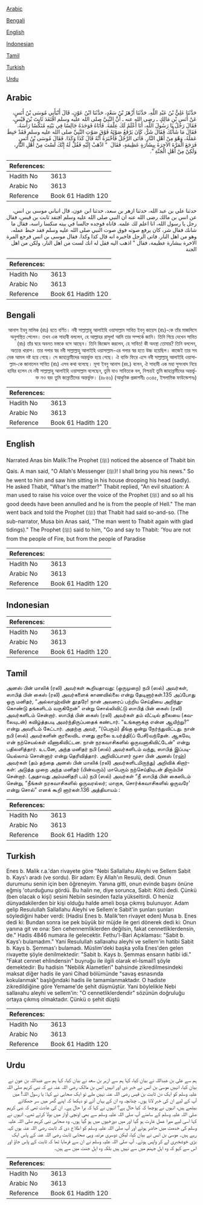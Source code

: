 [Arabic](#arabic)

[Bengali](#bengali)

[English](#english)

[Indonesian](#indonesian)

[Tamil](#tamil)

[Turkish](#turkish)

[Urdu](#urdu)

## Arabic


<div dir="rtl" lang="ar" style={{fontSize:'larger',backgroundColor:'#f8f9fa',padding:20}}>
حَدَّثَنَا عَلِيُّ بْنُ عَبْدِ اللَّهِ، حَدَّثَنَا أَزْهَرُ بْنُ سَعْدٍ، حَدَّثَنَا ابْنُ عَوْنٍ، قَالَ أَنْبَأَنِي مُوسَى بْنُ أَنَسٍ، عَنْ أَنَسِ بْنِ مَالِكٍ ـ رضى الله عنه ـ أَنَّ النَّبِيَّ صلى الله عليه وسلم افْتَقَدَ ثَابِتَ بْنَ قَيْسٍ، فَقَالَ رَجُلٌ يَا رَسُولَ اللَّهِ، أَنَا أَعْلَمُ لَكَ عِلْمَهُ‏.‏ فَأَتَاهُ فَوَجَدَهُ جَالِسًا فِي بَيْتِهِ مُنَكِّسًا رَأْسَهُ، فَقَالَ مَا شَأْنُكَ فَقَالَ شَرٌّ، كَانَ يَرْفَعُ صَوْتَهُ فَوْقَ صَوْتِ النَّبِيِّ صلى الله عليه وسلم فَقَدْ حَبِطَ عَمَلُهُ، وَهْوَ مِنْ أَهْلِ النَّارِ‏.‏ فَأَتَى الرَّجُلُ فَأَخْبَرَهُ أَنَّهُ قَالَ كَذَا وَكَذَا‏.‏ فَقَالَ مُوسَى بْنُ أَنَسٍ فَرَجَعَ الْمَرَّةَ الآخِرَةَ بِبِشَارَةٍ عَظِيمَةٍ، فَقَالَ ‏ "‏ اذْهَبْ إِلَيْهِ فَقُلْ لَهُ إِنَّكَ لَسْتَ مِنْ أَهْلِ النَّارِ، وَلَكِنْ مِنْ أَهْلِ الْجَنَّةِ ‏"‏‏.‏
</div>
<div style={{backgroundColor:'#f8f9fa',padding:20, marginBottom: 10}}><table> <thead> <tr> <th>References:</th> <th></th> </tr> </thead> <tbody><tr><td>Hadith No</td><td>3613</td></tr><tr><td>Arabic No</td><td>3613</td></tr><tr><td>Reference</td><td>Book 61 Hadith 120</td></tr></tbody></table></div>


<div dir="rtl" lang="ar" style={{fontSize:'larger',backgroundColor:'#f8f9fa',padding:20}}>
حدثنا علي بن عبد الله، حدثنا ازهر بن سعد، حدثنا ابن عون، قال انباني موسى بن انس، عن انس بن مالك رضى الله عنه ان النبي صلى الله عليه وسلم افتقد ثابت بن قيس، فقال رجل يا رسول الله، انا اعلم لك علمه. فاتاه فوجده جالسا في بيته منكسا راسه، فقال ما شانك فقال شر، كان يرفع صوته فوق صوت النبي صلى الله عليه وسلم فقد حبط عمله، وهو من اهل النار. فاتى الرجل فاخبره انه قال كذا وكذا. فقال موسى بن انس فرجع المرة الاخرة ببشارة عظيمة، فقال " اذهب اليه فقل له انك لست من اهل النار، ولكن من اهل الجنة
</div>
<div style={{backgroundColor:'#f8f9fa',padding:20, marginBottom: 10}}><table> <thead> <tr> <th>References:</th> <th></th> </tr> </thead> <tbody><tr><td>Hadith No</td><td>3613</td></tr><tr><td>Arabic No</td><td>3613</td></tr><tr><td>Reference</td><td>Book 61 Hadith 120</td></tr></tbody></table></div>

## Bengali


<div dir="rtl" lang="bn" style={{fontSize:'larger',backgroundColor:'#f8f9fa',padding:20}}>
আনাস ইবনু মালিক (রাঃ) হতে বর্ণিত। নবী সাল্লাল্লাহু আলাইহি ওয়াসাল্লাম সাবিত ইবনু কায়েস (রাঃ)-কে তাঁর মাজলিসে অনুপস্থিত পেলেন। তখন এক সাহাবী বললেন, হে আল্লাহর রাসূল! আমি তার সম্পর্কে জানি। তিনি গিয়ে দেখেন সাবিত (রাঃ) তাঁর ঘরে অবনত মস্তকে বসে আছেন। তিনি জিজ্ঞেস করলেন, হে সাবিত! কী অবস্থা তোমার? তিনি বললেন, অত্যন্ত খারাপ। তার গলার স্বর নবী সাল্লাল্লাহু আলাইহি ওয়াসাল্লাম-এর গলার স্বর হতে উচ্চ হয়েছিল। কাজেই তার সব নেক আমল নষ্ট হয়ে গেছে। সে জাহান্নামীদের অন্তর্ভুক্ত হয়ে গেছে। ঐ ব্যক্তি ফিরে এসে নবী সাল্লাল্লাহু আলাইহি ওয়াসাল্লাম-কে জানালেন সাবিত (রাঃ) এসব কথা বলেছে। মূসা ইবনু আনাস (রহ.) বলেন, ঐ সাহাবী এক মহা সুসংবাদ নিয়ে হাযির হলেন যে নবী সাল্লাল্লাহু আলাইহি ওয়াসাল্লাম বলেছেন, তুমি যাও সাবিতকে বল, নিশ্চয়ই তুমি জাহান্নামীদের অন্তর্ভুক্ত নও বরং তুমি জান্নাতীদের অন্তর্ভুক্ত। (৪৮৪৬) (আধুনিক প্রকাশনীঃ ৩৩৪৫, ইসলামিক ফাউন্ডেশনঃ)
</div>
<div style={{backgroundColor:'#f8f9fa',padding:20, marginBottom: 10}}><table> <thead> <tr> <th>References:</th> <th></th> </tr> </thead> <tbody><tr><td>Hadith No</td><td>3613</td></tr><tr><td>Arabic No</td><td>3613</td></tr><tr><td>Reference</td><td>Book 61 Hadith 120</td></tr></tbody></table></div>

## English


<div dir="ltr" lang="en" style={{fontSize:'larger',backgroundColor:'#f8f9fa',padding:20}}>
Narrated Anas bin Malik:The Prophet (ﷺ) noticed the absence of Thabit bin Qais. A man said, "O Allah's Messenger (ﷺ)! I shall bring you his news." So he went to him and saw him sitting in his house drooping his head (sadly). He asked Thabit, "What's the matter?" Thabit replied, "An evil situation: A man used to raise his voice over the voice of the Prophet (ﷺ) and so all his good deeds have been annulled and he is from the people of Hell." The man went back and told the Prophet (ﷺ) that Thabit had said so-and-so. (The sub-narrator, Musa bin Anas said, "The man went to Thabit again with glad tidings)." The Prophet (ﷺ) said to him, "Go and say to Thabit: 'You are not from the people of Fire, but from the people of Paradise
</div>
<div style={{backgroundColor:'#f8f9fa',padding:20, marginBottom: 10}}><table> <thead> <tr> <th>References:</th> <th></th> </tr> </thead> <tbody><tr><td>Hadith No</td><td>3613</td></tr><tr><td>Arabic No</td><td>3613</td></tr><tr><td>Reference</td><td>Book 61 Hadith 120</td></tr></tbody></table></div>

## Indonesian


<div dir="ltr" lang="id" style={{fontSize:'larger',backgroundColor:'#f8f9fa',padding:20}}>

</div>
<div style={{backgroundColor:'#f8f9fa',padding:20, marginBottom: 10}}><table> <thead> <tr> <th>References:</th> <th></th> </tr> </thead> <tbody><tr><td>Hadith No</td><td>3613</td></tr><tr><td>Arabic No</td><td>3613</td></tr><tr><td>Reference</td><td>Book 61 Hadith 120</td></tr></tbody></table></div>

## Tamil


<div dir="ltr" lang="ta" style={{fontSize:'larger',backgroundColor:'#f8f9fa',padding:20}}>
அனஸ் பின் மாலிக் (ரலி) அவர்கள் கூறியதாவது: (ஒருமுறை) நபி (ஸல்) அவர்கள், ஸாபித் பின் கைஸ் (ரலி) அவர்களைக் காணவில்லை என்று தேடினார்கள்.135 அப்போது ஒரு மனிதர், “அல்லாஹ்வின் தூதரே! நான் அவரைப் பற்றிய செய்தியை அறிந்துகொண்டு தங்களிடம் வருகிறேன்” என்று சொல்லிவிட்டு ஸாபித் பின் கைஸ் (ரலி) அவர்களிடம் சென்றார். ஸாபித் பின் கைஸ் (ரலி) அவர்கள் தம் வீட்டில் தலையை (கவலையுடன்) கவிழ்த்தபடி அமர்ந்திருப்பதைக் கண்டார். “உங்களுக்கு என்ன ஆயிற்று?” என்று அவரிடம் கேட்டார். அதற்கு அவர், “(பெரும்) தீங்கு ஒன்று நேர்ந்துவிட்டது. நான் நபி (ஸல்) அவர்களின் குரலைவிட எனது குரலை உயர்த்தி(ப் பேசி)வந்தேன். ஆகவே, என் நற்செயல்கள் வீணாகிவிட்டன. நான் நரகவாசிகளில் ஒருவனாகிவிட்டேன்” என்று பதிலளித்தார். உடனே, அந்த மனிதர் நபி (ஸல்) அவர்களிடம் வந்து, ஸாபித் இப்படியெல்லாம் சொன்னார் என்று தெரிவித்தார். அறிவிப்பாளர் மூசா பின் அனஸ் (ரஹ்) அவர்கள் (தம் தந்தை அனஸ் பின் மாலிக் (ரலி) அவர்களிடமிருந்து) அறிவிக் கிறார்கள்: அடுத்த முறை அந்த மனிதர் (பின்வரும்) மாபெரும் நற்செய்தியுடன் திரும்பிச் சென்றார். (அதாவது அம்மனிதரி டம்) நபி (ஸல்) அவர்கள் “நீ ஸாபித் பின் கைஸிடம் சென்று, “நீங்கள் நரகவாசிகளில் ஒருவரல்லர்; மாறாக, சொர்க்கவாசிகளில் ஒருவரே' என்று சொல்” எனக் கூறி னார்கள்.136 அத்தியாயம் :
</div>
<div style={{backgroundColor:'#f8f9fa',padding:20, marginBottom: 10}}><table> <thead> <tr> <th>References:</th> <th></th> </tr> </thead> <tbody><tr><td>Hadith No</td><td>3613</td></tr><tr><td>Arabic No</td><td>3613</td></tr><tr><td>Reference</td><td>Book 61 Hadith 120</td></tr></tbody></table></div>

## Turkish


<div dir="ltr" lang="tr" style={{fontSize:'larger',backgroundColor:'#f8f9fa',padding:20}}>
Enes b. Malik r.a.'dan rivayete göre "Nebi Sallallahu Aleyhi ve Sellem Sabit b. Kays'ı aradı (ve sordu). Bir adam: Ey Allah'ın Resulü, dedi. Onun durumunu senin için ben öğreneyim. Yanına gitti, onun evinde başını önüne eğmiş 'oturduğunu gördü. Bu halin ne, diye sorunca, Sabit: Kötü dedi. Çünkü (ben olacak o kişi) sesini Nebiin sesinden fazla yükseltirdi. O henüz dünyadakilerden bir kişi olduğu halde ameli boşa çıkmış bulunuyor. Adam gelip Resulullah Sallallahu Aleyhi ve Sellem'e Sabit'in şunları şunları söylediğini haber verdi: (Hadisi Enes b. Malik'ten rivayet eden) Musa b. Enes dedi ki: Bundan sonra ise pek büyük bir müjde ile geri dönerek dedi ki: Onun yanına git ve ona: Sen cehennemliklerden değilsin, fakat cennetliklerdensin, de." Hadis 4846 numara ile gelecektir. Fethu'l-Bari Açıklaması: "Sabit b. Kays'ı bulamadım." Yani Resulullah sallaııahu aleyhi ve sellem'in hatibi Sabit b. Kays b. Şemmas'ı bulamadı. Müslim'deki başka yolla Enes'den gelen rivayette şöyle denilmektedir: "Sabit b. Kays b. Şemmas ensarın hatibi idi." "Fakat cennet ehlindensin" buyruğu ile ilgili olarak el-İsmail1 şöyle demektedir: Bu hadisin "Nebilik Alametleri" bahsinde zikredilmesindeki maksat diğer hadis ile yani Cihad bölümünde "savaş esnasında kokulanmak" başlığındaki hadis ile tamamlanmaktadır. O hadiste zikredildiğine göre Yemame'de şehit düşmüştür. Yani böylelikle Nebi sallaııahu aleyhi ve sellem'in: "O cennetliklerdendir" sözünün doğruluğu ortaya çıkmış olmaktadır. Çünkü o şehit düştü
</div>
<div style={{backgroundColor:'#f8f9fa',padding:20, marginBottom: 10}}><table> <thead> <tr> <th>References:</th> <th></th> </tr> </thead> <tbody><tr><td>Hadith No</td><td>3613</td></tr><tr><td>Arabic No</td><td>3613</td></tr><tr><td>Reference</td><td>Book 61 Hadith 120</td></tr></tbody></table></div>

## Urdu


<div dir="rtl" lang="ur" style={{fontSize:'larger',backgroundColor:'#f8f9fa',padding:20}}>
ہم سے علی بن عبداللہ نے بیان کیا، کہا ہم سے ازہر بن سعد نے بیان کیا، کہا ہم سے عبداللہ بن عون نے بیان کیا، انہیں موسیٰ بن انس نے خبر دی اور انہیں انس بن مالک رضی اللہ عنہ نے کہ نبی کریم صلی اللہ علیہ وسلم کو ایک دن ثابت بن قیس رضی اللہ عنہ نہیں ملے تو ایک صحابی نے کہا: یا رسول اللہ! میں آپ کے لیے ان کی خبر لاتا ہوں۔ چنانچہ وہ ان کے یہاں آئے تو دیکھا کہ اپنے گھر میں سر جھکائے بیٹھے ہیں، انہوں نے پوچھا کہ کیا حال ہے؟ انہوں نے کہا کہ برا حال ہے۔ ان کی عادت تھی کہ نبی کریم صلی اللہ علیہ وسلم کے سامنے آپ صلی اللہ علیہ وسلم سے بھی اونچی آواز میں بولا کرتے تھے۔ انہوں نے کہا اسی لیے میرا عمل غارت ہو گیا اور میں دوزخیوں میں ہو گیا ہوں۔ وہ صحابی نبی کریم صلی اللہ علیہ وسلم کی خدمت میں حاضر ہوئے اور آپ صلی اللہ علیہ وسلم کو اطلاع دی کہ ثابت رضی اللہ عنہ یوں کہہ رہے ہیں۔ موسیٰ بن انس نے بیان کیا، لیکن دوسری مرتبہ وہی صحابی ثابت رضی اللہ عنہ کے پاس ایک بڑی خوشخبری لے کر واپس ہوئے۔ آپ صلی اللہ علیہ وسلم نے ان سے فرمایا تھا کہ ثابت کے پاس جاؤ اور اس سے کہو کہ وہ اہل جہنم میں سے نہیں ہیں بلکہ وہ اہل جنت میں سے ہیں۔
</div>
<div style={{backgroundColor:'#f8f9fa',padding:20, marginBottom: 10}}><table> <thead> <tr> <th>References:</th> <th></th> </tr> </thead> <tbody><tr><td>Hadith No</td><td>3613</td></tr><tr><td>Arabic No</td><td>3613</td></tr><tr><td>Reference</td><td>Book 61 Hadith 120</td></tr></tbody></table></div>